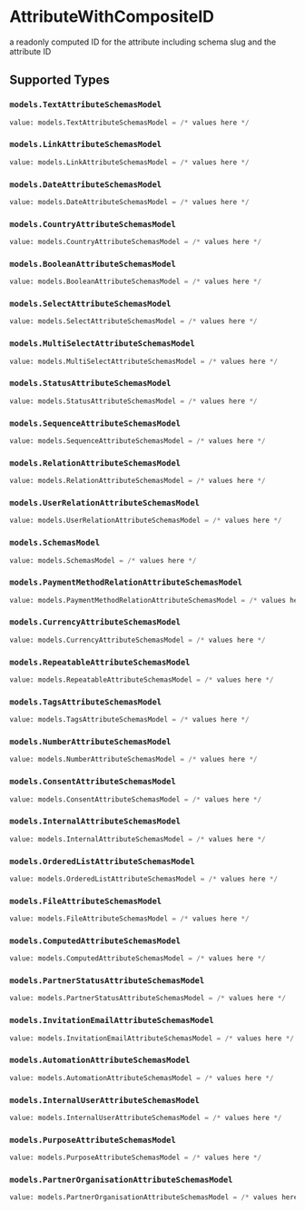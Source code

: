 # AttributeWithCompositeID

a readonly computed ID for the attribute including schema slug and the attribute ID


## Supported Types

### `models.TextAttributeSchemasModel`

```python
value: models.TextAttributeSchemasModel = /* values here */
```

### `models.LinkAttributeSchemasModel`

```python
value: models.LinkAttributeSchemasModel = /* values here */
```

### `models.DateAttributeSchemasModel`

```python
value: models.DateAttributeSchemasModel = /* values here */
```

### `models.CountryAttributeSchemasModel`

```python
value: models.CountryAttributeSchemasModel = /* values here */
```

### `models.BooleanAttributeSchemasModel`

```python
value: models.BooleanAttributeSchemasModel = /* values here */
```

### `models.SelectAttributeSchemasModel`

```python
value: models.SelectAttributeSchemasModel = /* values here */
```

### `models.MultiSelectAttributeSchemasModel`

```python
value: models.MultiSelectAttributeSchemasModel = /* values here */
```

### `models.StatusAttributeSchemasModel`

```python
value: models.StatusAttributeSchemasModel = /* values here */
```

### `models.SequenceAttributeSchemasModel`

```python
value: models.SequenceAttributeSchemasModel = /* values here */
```

### `models.RelationAttributeSchemasModel`

```python
value: models.RelationAttributeSchemasModel = /* values here */
```

### `models.UserRelationAttributeSchemasModel`

```python
value: models.UserRelationAttributeSchemasModel = /* values here */
```

### `models.SchemasModel`

```python
value: models.SchemasModel = /* values here */
```

### `models.PaymentMethodRelationAttributeSchemasModel`

```python
value: models.PaymentMethodRelationAttributeSchemasModel = /* values here */
```

### `models.CurrencyAttributeSchemasModel`

```python
value: models.CurrencyAttributeSchemasModel = /* values here */
```

### `models.RepeatableAttributeSchemasModel`

```python
value: models.RepeatableAttributeSchemasModel = /* values here */
```

### `models.TagsAttributeSchemasModel`

```python
value: models.TagsAttributeSchemasModel = /* values here */
```

### `models.NumberAttributeSchemasModel`

```python
value: models.NumberAttributeSchemasModel = /* values here */
```

### `models.ConsentAttributeSchemasModel`

```python
value: models.ConsentAttributeSchemasModel = /* values here */
```

### `models.InternalAttributeSchemasModel`

```python
value: models.InternalAttributeSchemasModel = /* values here */
```

### `models.OrderedListAttributeSchemasModel`

```python
value: models.OrderedListAttributeSchemasModel = /* values here */
```

### `models.FileAttributeSchemasModel`

```python
value: models.FileAttributeSchemasModel = /* values here */
```

### `models.ComputedAttributeSchemasModel`

```python
value: models.ComputedAttributeSchemasModel = /* values here */
```

### `models.PartnerStatusAttributeSchemasModel`

```python
value: models.PartnerStatusAttributeSchemasModel = /* values here */
```

### `models.InvitationEmailAttributeSchemasModel`

```python
value: models.InvitationEmailAttributeSchemasModel = /* values here */
```

### `models.AutomationAttributeSchemasModel`

```python
value: models.AutomationAttributeSchemasModel = /* values here */
```

### `models.InternalUserAttributeSchemasModel`

```python
value: models.InternalUserAttributeSchemasModel = /* values here */
```

### `models.PurposeAttributeSchemasModel`

```python
value: models.PurposeAttributeSchemasModel = /* values here */
```

### `models.PartnerOrganisationAttributeSchemasModel`

```python
value: models.PartnerOrganisationAttributeSchemasModel = /* values here */
```

